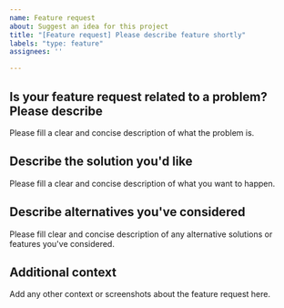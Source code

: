 ```yaml
---
name: Feature request
about: Suggest an idea for this project
title: "[Feature request] Please describe feature shortly"
labels: "type: feature"
assignees: ''

---
```


## Is your feature request related to a problem? Please describe

Please fill a clear and concise description of what the problem is.

## Describe the solution you'd like

Please fill a clear and concise description of what you want to happen.

## Describe alternatives you've considered

Please fill clear and concise description of any alternative solutions or
features you've considered.

## Additional context

Add any other context or screenshots about the feature request here.
